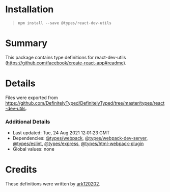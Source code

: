 # Installation
> `npm install --save @types/react-dev-utils`

# Summary
This package contains type definitions for react-dev-utils (https://github.com/facebook/create-react-app#readme).

# Details
Files were exported from https://github.com/DefinitelyTyped/DefinitelyTyped/tree/master/types/react-dev-utils.

### Additional Details
 * Last updated: Tue, 24 Aug 2021 12:01:23 GMT
 * Dependencies: [@types/webpack](https://npmjs.com/package/@types/webpack), [@types/webpack-dev-server](https://npmjs.com/package/@types/webpack-dev-server), [@types/eslint](https://npmjs.com/package/@types/eslint), [@types/express](https://npmjs.com/package/@types/express), [@types/html-webpack-plugin](https://npmjs.com/package/@types/html-webpack-plugin)
 * Global values: none

# Credits
These definitions were written by [ark120202](https://github.com/ark120202).
